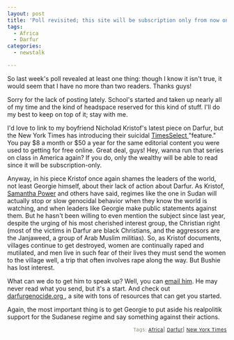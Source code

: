 ```yaml
---
layout: post
title: 'Poll revisited; this site will be subscription only from now on'
tags:
  - Africa
  - Darfur
categories:
  - newstalk

---
```


So last week's poll revealed at least one thing: though I know it isn't true, it would seem that I have no more than two readers.  Thanks guys!  

Sorry for the lack of posting lately.  School's started and taken up nearly all of my time and the kind of headspace reserved for this kind of stuff.  I'll do my best to keep on top of it; stay with me.

I'd love to link to my boyfriend Nicholad Kristof's latest piece on Darfur, but the New York Times has introducing their suicidal <a href="http://www.nytimes.com/products/timesselect/whatis.html">TimesSelect </a> "feature."  You pay $8 a month or $50 a year for the same editorial content you were used to getting for free online.  Great deal, guys!  Hey, wanna run that series on class in America again?  If you do, only the wealthy will be able to read since it will be subscription-only. 

Anyway, in his piece Kristof once again shames the leaders of the world, not least Georgie himself, about their lack of action about Darfur.  As Kristof, <a href="http://www.amazon.com/exec/obidos/tg/detail/-/0060541644/qid=1127224868/sr=2-1/ref=pd_bbs_b_2_1/002-9572318-4659253?v=glance&amp;s=books">Samantha Power</a> and others have said, regimes like the one in Sudan will actually stop or slow genocidal behavior when they know the world is watching, and when leaders like Georgie make public statements against them.  But he hasn't been willing to even mention the subject since last year, despite the urging of his most cherished interest group, the Christian right (most of the victims in Darfur are black Christians, and the aggressors are the Janjaweed, a group of Arab Muslim militias).  So, as Kristof documents, villages continue to get destroyed, women are continually raped and mutilated, and men live in such fear of their lives they must send the women to the village well, a trip that often involves rape along the way.  But Bushie has lost interest.  

What can we do to get him to speak up?  Well, you can <a href="http://act.darfurgenocide.org/DG/MessageActionReturn.cfm">email him</a>.  He may never read what you send, but it's a start.  And check out <a href="http://www.darfurgenocide.org/index.php">darfurgenocide.org  </a>, a site with tons of resources that can get you started.  

Again, the most important thing is to get Georgie to put aside his realpolitik support for the Sudanese regime and say something against their actions.


<!-- technorati tags start --><p style="text-align:right;font-size:11px;letter-spacing:.05em;color:#808979;">Tags: <a href="http://www.technorati.com/tag/Africa" rel="tag">Africa</a><strong>|</strong> <a href="http://www.technorati.com/tag/Darfur" rel="tag">Darfur</a><strong>|</strong> <a href="http://www.technorati.com/tag/New York Times" rel="tag">New York Times</a></p><!-- technorati tags end -->
